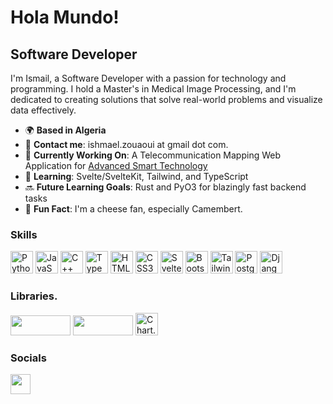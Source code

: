 Hola Mundo!
===========

Software Developer
------------------

I'm Ismail, a Software Developer with a passion for technology and programming. I hold a Master's in Medical Image Processing, and I'm dedicated to creating solutions that solve real-world problems and visualize data effectively.

*   🌍 **Based in Algeria**
*   📨 **Contact me**: ishmael.zouaoui at gmail dot com.
*   🚀 **Currently Working On**: A Telecommunication Mapping Web Application for [Advanced Smart Technology](http://ast-smart.com)
*   🧠 **Learning**: Svelte/SvelteKit, Tailwind, and TypeScript
*   🔜 **Future Learning Goals**: Rust and PyO3 for blazingly fast backend tasks
*   🧀 **Fun Fact**: I'm a cheese fan, especially Camembert.

### Skills
<p align="left">
  <a href="https://www.python.org/" target="_blank" rel="noreferrer"><img src="https://raw.githubusercontent.com/danielcranney/readme-generator/main/public/icons/skills/python-colored.svg" width="36" height="36" alt="Python" /></a>
  <a href="https://developer.mozilla.org/en-US/docs/Web/JavaScript" target="_blank" rel="noreferrer"><img src="https://raw.githubusercontent.com/danielcranney/readme-generator/main/public/icons/skills/javascript-colored.svg" width="36" height="36" alt="JavaScript" /></a>
  <a href="https://isocpp.org" target="_blank" rel="noreferrer"><img src="https://raw.githubusercontent.com/danielcranney/readme-generator/main/public/icons/skills/cplusplus-colored.svg" width="36" height="36" alt="C++" /></a>
  <a href="https://www.typescriptlang.org/" target="_blank" rel="noreferrer"><img src="https://raw.githubusercontent.com/danielcranney/readme-generator/main/public/icons/skills/typescript-colored.svg" width="36" height="36" alt="TypeScript" /></a>
  <a href="https://developer.mozilla.org/en-US/docs/Glossary/HTML5" target="_blank" rel="noreferrer"><img src="https://raw.githubusercontent.com/danielcranney/readme-generator/main/public/icons/skills/html5-colored.svg" width="36" height="36" alt="HTML5" /></a>
  <a href="https://www.w3.org/TR/CSS/#css" target="_blank" rel="noreferrer"><img src="https://raw.githubusercontent.com/danielcranney/readme-generator/main/public/icons/skills/css3-colored.svg" width="36" height="36" alt="CSS3" /></a>
  <a href="https://svelte.dev/" target="_blank" rel="noreferrer"><img src="https://raw.githubusercontent.com/danielcranney/readme-generator/main/public/icons/skills/svelte-colored.svg" width="36" height="36" alt="Svelte" /></a>
  <a href="https://getbootstrap.com/" target="_blank" rel="noreferrer"><img src="https://raw.githubusercontent.com/danielcranney/readme-generator/main/public/icons/skills/bootstrap-colored.svg" width="36" height="36" alt="Bootstrap" /></a>
  <a href="https://tailwindcss.com/" rel="nofollow"><img src="https://raw.githubusercontent.com/danielcranney/readme-generator/main/public/icons/skills/tailwindcss-colored.svg" width="36" height="36" alt="TailwindCSS" style="max-width: 100%;"></a>
  <a href="https://www.postgresql.org/" target="_blank" rel="noreferrer"><img src="https://raw.githubusercontent.com/danielcranney/readme-generator/main/public/icons/skills/postgresql-colored.svg" width="36" height="36" alt="PostgreSQL" /></a>
  <a href="https://www.djangoproject.com/" target="_blank" rel="noreferrer"><img src="https://avatars.githubusercontent.com/u/27804?s=200&v=4)" width="36" height="36" alt="Django" /></a>
</p>

### Libraries.
<p align="left">
  <a href="https://pandas.pydata.org/" target="_blank" rel="noreferrer"><img src="https://pandas.pydata.org/pandas-docs/version/1.0/_static/pandas.svg" width="96" height="32" /></a>
  <a href="https://leafletjs.com/" target="_blank" rel="noreferrer"><img src="https://leafletjs.com/docs/images/logo.png" width="96" height="32" /></a>
  <a href="https://www.chartjs.org/" target="_blank" rel="noreferrer"><img src="https://avatars.githubusercontent.com/u/10342521?s=200&v=4" width="36" height="36" alt="Chart.js" /></a>
</p>

### Socials
<p align="left">
  <a href="https://www.linkedin.com/in/ismail-zouaoui-3777b5a1/" target="_blank" rel="noreferrer"><img src="https://raw.githubusercontent.com/danielcranney/readme-generator/main/public/icons/socials/linkedin.svg" width="32" height="32" /></a>
</p>
